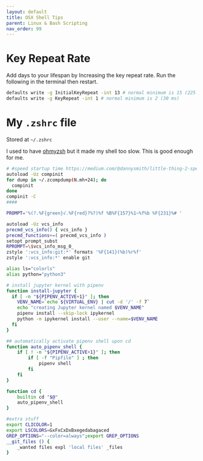 ```yaml
---
layout: default
title: OSX Shell Tips
parent: Linux & Bash Scripting
nav_order: 99
---
```


# Key Repeat Rate

Add days to your lifespan by Increasing the key repeat rate. Run the following in the terminal then restart.

```sh
defaults write -g InitialKeyRepeat -int 13 # normal minimum is 15 (225 ms)
defaults write -g KeyRepeat -int 1 # normal minimum is 2 (30 ms)
```

# My `.zshrc` file

Stored at `~/.zshrc`

I used to have [ohmyzsh](https://github.com/ohmyzsh/ohmyzsh) but it made my shell too slow. This is good enough for me.

```bash
# #speed startup time https://medium.com/@dannysmith/little-thing-2-speeding-up-zsh-f1860390f92
autoload -Uz compinit
for dump in ~/.zcompdump(N.mh+24); do
  compinit
done
compinit -C
####

PROMPT='%(?.%F{green}√.%F{red}?%?)%f %B%F{157}%1~%f%b %F{231}%# '

autoload -Uz vcs_info
precmd_vcs_info() { vcs_info }
precmd_functions+=( precmd_vcs_info )
setopt prompt_subst
RPROMPT=\$vcs_info_msg_0_
zstyle ':vcs_info:git:*' formats '%F{141}(%b)%r%f'
zstyle ':vcs_info:*' enable git

alias ls="colorls"
alias python="python3"

# install jupyter kernel with pipenv
function install-jupyter {
  if [ -n "${PIPENV_ACTIVE+1}" ]; then
    VENV_NAME=`echo ${VIRTUAL_ENV} | cut -d '/' -f 7`
    echo "creating Jupyter kernel named $VENV_NAME"
    pipenv install --skip-lock ipykernel
    python -m ipykernel install --user --name=$VENV_NAME
  fi
}

## automatically activate pipenv shell upon cd
function auto_pipenv_shell {
    if [ ! -n "${PIPENV_ACTIVE+1}" ]; then
        if [ -f "Pipfile" ] ; then
            pipenv shell
        fi
    fi
}

function cd {
    builtin cd "$@"
    auto_pipenv_shell
}

#extra stuff
export CLICOLOR=1
export LSCOLORS=GxFxCxDxBxegedabagaced
GREP_OPTIONS="--color=always";export GREP_OPTIONS
__git_files () { 
    _wanted files expl 'local files' _files     
}
```
